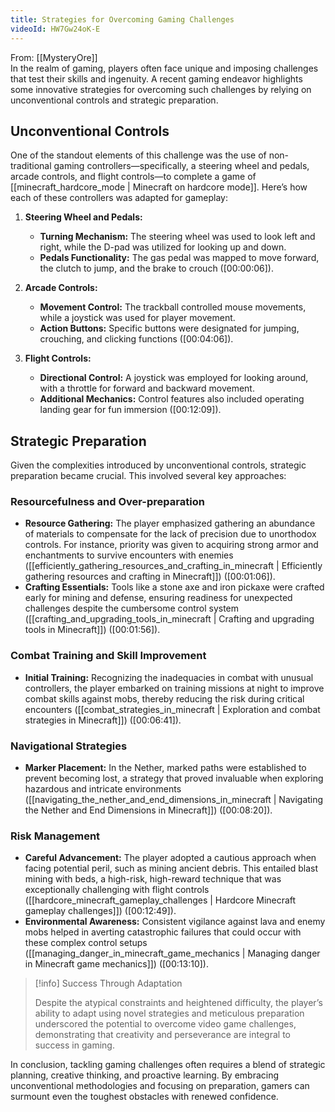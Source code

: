 ```yaml
---
title: Strategies for Overcoming Gaming Challenges
videoId: HW7Gw24oK-E
---
```


From: [[MysteryOre]] <br/> 
In the realm of gaming, players often face unique and imposing challenges that test their skills and ingenuity. A recent gaming endeavor highlights some innovative strategies for overcoming such challenges by relying on unconventional controls and strategic preparation.

## Unconventional Controls

One of the standout elements of this challenge was the use of non-traditional gaming controllers—specifically, a steering wheel and pedals, arcade controls, and flight controls—to complete a game of [[minecraft_hardcore_mode | Minecraft on hardcore mode]]. Here’s how each of these controllers was adapted for gameplay:

1. **Steering Wheel and Pedals:** 
    - **Turning Mechanism:** The steering wheel was used to look left and right, while the D-pad was utilized for looking up and down.
    - **Pedals Functionality:** The gas pedal was mapped to move forward, the clutch to jump, and the brake to crouch (<a class="yt-timestamp" data-t="00:00:06">[00:00:06]</a>).

2. **Arcade Controls:**
    - **Movement Control:** The trackball controlled mouse movements, while a joystick was used for player movement.
    - **Action Buttons:** Specific buttons were designated for jumping, crouching, and clicking functions (<a class="yt-timestamp" data-t="04:06">[00:04:06]</a>).

3. **Flight Controls:**
    - **Directional Control:** A joystick was employed for looking around, with a throttle for forward and backward movement.
    - **Additional Mechanics:** Control features also included operating landing gear for fun immersion (<a class="yt-timestamp" data-t="12:09">[00:12:09]</a>).

## Strategic Preparation

Given the complexities introduced by unconventional controls, strategic preparation became crucial. This involved several key approaches:

### Resourcefulness and Over-preparation

- **Resource Gathering:** The player emphasized gathering an abundance of materials to compensate for the lack of precision due to unorthodox controls. For instance, priority was given to acquiring strong armor and enchantments to survive encounters with enemies ([[efficiently_gathering_resources_and_crafting_in_minecraft | Efficiently gathering resources and crafting in Minecraft]]) (<a class="yt-timestamp" data-t="01:06">[00:01:06]</a>).
- **Crafting Essentials:** Tools like a stone axe and iron pickaxe were crafted early for mining and defense, ensuring readiness for unexpected challenges despite the cumbersome control system ([[crafting_and_upgrading_tools_in_minecraft | Crafting and upgrading tools in Minecraft]]) (<a class="yt-timestamp" data-t="01:56">[00:01:56]</a>).

### Combat Training and Skill Improvement

- **Initial Training:** Recognizing the inadequacies in combat with unusual controllers, the player embarked on training missions at night to improve combat skills against mobs, thereby reducing the risk during critical encounters ([[combat_strategies_in_minecraft | Exploration and combat strategies in Minecraft]]) (<a class="yt-timestamp" data-t="06:41">[00:06:41]</a>).

### Navigational Strategies

- **Marker Placement:** In the Nether, marked paths were established to prevent becoming lost, a strategy that proved invaluable when exploring hazardous and intricate environments ([[navigating_the_nether_and_end_dimensions_in_minecraft | Navigating the Nether and End Dimensions in Minecraft]]) (<a class="yt-timestamp" data-t="08:20">[00:08:20]</a>).

### Risk Management

- **Careful Advancement:** The player adopted a cautious approach when facing potential peril, such as mining ancient debris. This entailed blast mining with beds, a high-risk, high-reward technique that was exceptionally challenging with flight controls ([[hardcore_minecraft_gameplay_challenges | Hardcore Minecraft gameplay challenges]]) (<a class="yt-timestamp" data-t="12:49">[00:12:49]</a>).
- **Environmental Awareness:** Consistent vigilance against lava and enemy mobs helped in averting catastrophic failures that could occur with these complex control setups ([[managing_danger_in_minecraft_game_mechanics | Managing danger in Minecraft game mechanics]]) (<a class="yt-timestamp" data-t="13:10">[00:13:10]</a>).

> [!info] Success Through Adaptation
> 
> Despite the atypical constraints and heightened difficulty, the player’s ability to adapt using novel strategies and meticulous preparation underscored the potential to overcome video game challenges, demonstrating that creativity and perseverance are integral to success in gaming.

In conclusion, tackling gaming challenges often requires a blend of strategic planning, creative thinking, and proactive learning. By embracing unconventional methodologies and focusing on preparation, gamers can surmount even the toughest obstacles with renewed confidence.